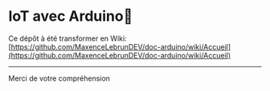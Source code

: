 
# IoT avec Arduino:satellite:

Ce dépôt à été transformer en Wiki:
[https://github.com/MaxenceLebrunDEV/doc-arduino/wiki/Accueil](https://github.com/MaxenceLebrunDEV/doc-arduino/wiki/Accueil)
***
Merci de votre compréhension
